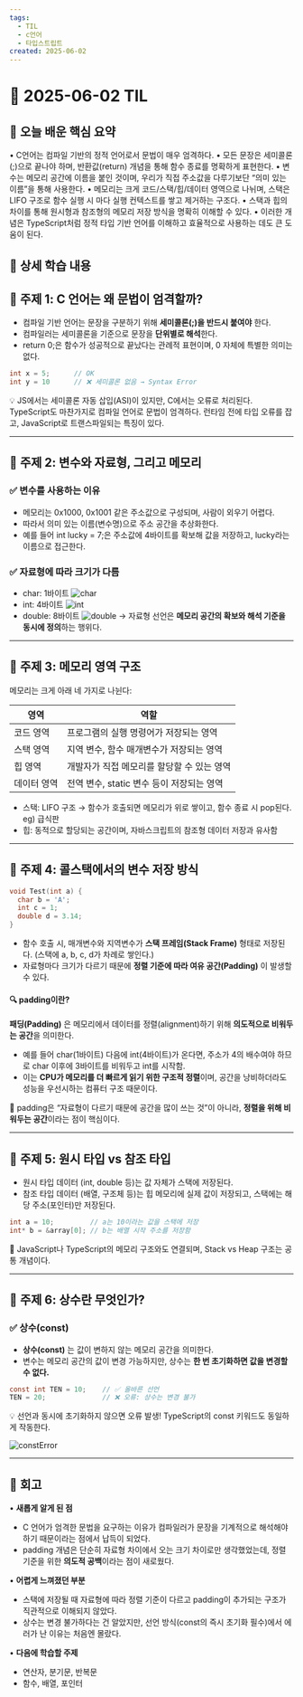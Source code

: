 ```yaml
---
tags:
  - TIL
  - c언어
  - 타입스트립트
created: 2025-06-02
---
```

# 📘 2025-06-02 TIL

## 📌 오늘 배운 핵심 요약

• C언어는 컴파일 기반의 정적 언어로서 문법이 매우 엄격하다.
• 모든 문장은 세미콜론(;)으로 끝나야 하며, 반환값(return) 개념을 통해 함수 종료를 명확하게 표현한다.
• 변수는 메모리 공간에 이름을 붙인 것이며, 우리가 직접 주소값을 다루기보단 “의미 있는 이름”을 통해 사용한다.
• 메모리는 크게 코드/스택/힙/데이터 영역으로 나뉘며, 스택은 LIFO 구조로 함수 실행 시 마다 실행 컨텍스트를 쌓고 제거하는 구조다.
• 스택과 힙의 차이를 통해 원시형과 참조형의 메모리 저장 방식을 명확히 이해할 수 있다.
• 이러한 개념은 TypeScript처럼 정적 타입 기반 언어를 이해하고 효율적으로 사용하는 데도 큰 도움이 된다.


## 🧠 상세 학습 내용

## 📍 주제 1: C 언어는 왜 문법이 엄격할까?

- 컴파일 기반 언어는 문장을 구분하기 위해 **세미콜론(;)을 반드시 붙여야** 한다.
- 컴파일러는 세미콜론을 기준으로 문장을 **단위별로 해석**한다.
- return 0;은 함수가 성공적으로 끝났다는 관례적 표현이며, 0 자체에 특별한 의미는 없다.

```c
int x = 5;      // OK
int y = 10      // ❌ 세미콜론 없음 → Syntax Error
```

💡 JS에서는 세미콜론 자동 삽입(ASI)이 있지만, C에서는 오류로 처리된다.
TypeScript도 마찬가지로 컴파일 언어로 문법이 엄격하다.
런타임 전에 타입 오류를 잡고, JavaScript로 트랜스파일되는 특징이 있다.

---

## 📍 주제 2: 변수와 자료형, 그리고 메모리

### ✅ 변수를 사용하는 이유

- 메모리는 0x1000, 0x1001 같은 주소값으로 구성되며, 사람이 외우기 어렵다.
- 따라서 의미 있는 이름(변수명)으로 주소 공간을 추상화한다.
- 예를 들어 int lucky = 7;은 주소값에 4바이트를 확보해 값을 저장하고, lucky라는 이름으로 접근한다.

### ✅ 자료형에 따라 크기가 다름

- char: 1바이트
![char](https://seonohblog.netlify.app/assets/char.png)
- int: 4바이트
![int](https://seonohblog.netlify.app/assets/int.png)
- double: 8바이트
![double](https://seonohblog.netlify.app/assets/double.png)
→ 자료형 선언은 **메모리 공간의 확보와 해석 기준을 동시에 정의**하는 행위다.


---

## 📍 주제 3: 메모리 영역 구조

메모리는 크게 아래 네 가지로 나뉜다:

|**영역**|**역할**|
|---|---|
|코드 영역|프로그램의 실행 명령어가 저장되는 영역|
|스택 영역|지역 변수, 함수 매개변수가 저장되는 영역|
|힙 영역|개발자가 직접 메모리를 할당할 수 있는 영역|
|데이터 영역|전역 변수, static 변수 등이 저장되는 영역|

- 스택: LIFO 구조 → 함수가 호출되면 메모리가 위로 쌓이고, 함수 종료 시 pop된다. eg) 급식판
- 힙: 동적으로 할당되는 공간이며, 자바스크립트의 참조형 데이터 저장과 유사함


---

## 📍 주제 4: 콜스택에서의 변수 저장 방식

```c
void Test(int a) {
  char b = 'A';
  int c = 1;
  double d = 3.14;
}
```

- 함수 호출 시, 매개변수와 지역변수가 **스택 프레임(Stack Frame)** 형태로 저장된다. (스택에 a, b, c, d가 차례로 쌓인다.)
- 자료형마다 크기가 다르기 때문에 **정렬 기준에 따라 여유 공간(Padding)** 이 발생할 수 있다.

#### 🔍 padding이란?

**패딩(Padding)** 은 메모리에서 데이터를 정렬(alignment)하기 위해 **의도적으로 비워두는 공간**을 의미한다.
- 예를 들어 char(1바이트) 다음에 int(4바이트)가 온다면, 주소가 4의 배수여야 하므로 char 이후에 3바이트를 비워두고 int를 시작함.
- 이는 **CPU가 메모리를 더 빠르게 읽기 위한 구조적 정렬**이며, 공간을 낭비하더라도 성능을 우선시하는 컴퓨터 구조 때문이다.

📌 padding은 “자료형이 다르기 때문에 공간을 많이 쓰는 것”이 아니라, **정렬을 위해 비워두는 공간**이라는 점이 핵심이다.

---

## 📍 주제 5: 원시 타입 vs 참조 타입

- 원시 타입 데이터 (int, double 등)는 값 자체가 스택에 저장된다.
- 참조 타입 데이터 (배열, 구조체 등)는 힙 메모리에 실제 값이 저장되고, 스택에는 해당 주소(포인터)만 저장된다.

```c
int a = 10;         // a는 10이라는 값을 스택에 저장
int* b = &array[0]; // b는 배열 시작 주소를 저장함
```

📌 JavaScript나 TypeScript의 메모리 구조와도 연결되며, Stack vs Heap 구조는 공통 개념이다.

---

## 📍 주제 6: 상수란 무엇인가?

### ✅ 상수(const)

- **상수(const)** 는 값이 변하지 않는 메모리 공간을 의미한다.
- 변수는 메모리 공간의 값이 변경 가능하지만, 상수는 **한 번 초기화하면 값을 변경할 수 없다.**

```c
const int TEN = 10;    // ✅ 올바른 선언
TEN = 20;              // ❌ 오류: 상수는 변경 불가
```

💡 선언과 동시에 초기화하지 않으면 오류 발생! TypeScript의 const 키워드도 동일하게 작동한다.

![constError](https://seonohblog.netlify.app/assets/constError.png)



---


## 💭 회고
• **새롭게 알게 된 점**
- C 언어가 엄격한 문법을 요구하는 이유가 컴파일러가 문장을 기계적으로 해석해야 하기 때문이라는 점에서 납득이 되었다.
- padding 개념은 단순히 자료형 차이에서 오는 크기 차이로만 생각했었는데, 정렬 기준을 위한 **의도적 공백**이라는 점이 새로웠다.

• **어렵게 느껴졌던 부분**
- 스택에 저장될 때 자료형에 따라 정렬 기준이 다르고 padding이 추가되는 구조가 직관적으로 이해되지 않았다.
- 상수는 변경 불가하다는 건 알았지만, 선언 방식(const의 즉시 초기화 필수)에서 에러가 난 이유는 처음엔 몰랐다.


• **다음에 학습할 주제**
- 연산자, 분기문, 반복문
- 함수, 배열, 포인터
